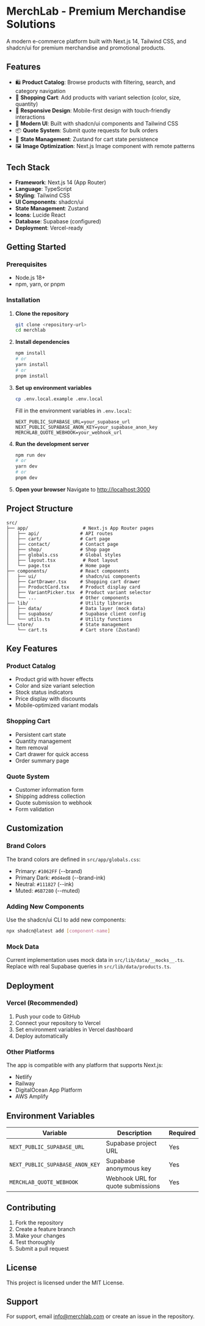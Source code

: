 # MerchLab - Premium Merchandise Solutions

A modern e-commerce platform built with Next.js 14, Tailwind CSS, and shadcn/ui for premium merchandise and promotional products.

## Features

- 🛍️ **Product Catalog**: Browse products with filtering, search, and category navigation
- 🛒 **Shopping Cart**: Add products with variant selection (color, size, quantity)
- 📱 **Responsive Design**: Mobile-first design with touch-friendly interactions
- 🎨 **Modern UI**: Built with shadcn/ui components and Tailwind CSS
- 📦 **Quote System**: Submit quote requests for bulk orders
- 🔄 **State Management**: Zustand for cart state persistence
- 🖼️ **Image Optimization**: Next.js Image component with remote patterns

## Tech Stack

- **Framework**: Next.js 14 (App Router)
- **Language**: TypeScript
- **Styling**: Tailwind CSS
- **UI Components**: shadcn/ui
- **State Management**: Zustand
- **Icons**: Lucide React
- **Database**: Supabase (configured)
- **Deployment**: Vercel-ready

## Getting Started

### Prerequisites

- Node.js 18+ 
- npm, yarn, or pnpm

### Installation

1. **Clone the repository**
   ```bash
   git clone <repository-url>
   cd merchlab
   ```

2. **Install dependencies**
   ```bash
   npm install
   # or
   yarn install
   # or
   pnpm install
   ```

3. **Set up environment variables**
   ```bash
   cp .env.local.example .env.local
   ```
   
   Fill in the environment variables in `.env.local`:
   ```
   NEXT_PUBLIC_SUPABASE_URL=your_supabase_url
   NEXT_PUBLIC_SUPABASE_ANON_KEY=your_supabase_anon_key
   MERCHLAB_QUOTE_WEBHOOK=your_webhook_url
   ```

4. **Run the development server**
   ```bash
   npm run dev
   # or
   yarn dev
   # or
   pnpm dev
   ```

5. **Open your browser**
   Navigate to [http://localhost:3000](http://localhost:3000)

## Project Structure

```
src/
├── app/                    # Next.js App Router pages
│   ├── api/               # API routes
│   ├── cart/              # Cart page
│   ├── contact/           # Contact page
│   ├── shop/              # Shop page
│   ├── globals.css        # Global styles
│   ├── layout.tsx          # Root layout
│   └── page.tsx           # Home page
├── components/            # React components
│   ├── ui/                # shadcn/ui components
│   ├── CartDrawer.tsx     # Shopping cart drawer
│   ├── ProductCard.tsx    # Product display card
│   ├── VariantPicker.tsx  # Product variant selector
│   └── ...                # Other components
├── lib/                   # Utility libraries
│   ├── data/              # Data layer (mock data)
│   ├── supabase/          # Supabase client config
│   └── utils.ts           # Utility functions
└── store/                 # State management
    └── cart.ts            # Cart store (Zustand)
```

## Key Features

### Product Catalog
- Product grid with hover effects
- Color and size variant selection
- Stock status indicators
- Price display with discounts
- Mobile-optimized variant modals

### Shopping Cart
- Persistent cart state
- Quantity management
- Item removal
- Cart drawer for quick access
- Order summary page

### Quote System
- Customer information form
- Shipping address collection
- Quote submission to webhook
- Form validation

## Customization

### Brand Colors
The brand colors are defined in `src/app/globals.css`:
- Primary: `#1062FF` (--brand)
- Primary Dark: `#0d4ed8` (--brand-ink)
- Neutral: `#111827` (--ink)
- Muted: `#6B7280` (--muted)

### Adding New Components
Use the shadcn/ui CLI to add new components:
```bash
npx shadcn@latest add [component-name]
```

### Mock Data
Current implementation uses mock data in `src/lib/data/__mocks__.ts`. Replace with real Supabase queries in `src/lib/data/products.ts`.

## Deployment

### Vercel (Recommended)
1. Push your code to GitHub
2. Connect your repository to Vercel
3. Set environment variables in Vercel dashboard
4. Deploy automatically

### Other Platforms
The app is compatible with any platform that supports Next.js:
- Netlify
- Railway
- DigitalOcean App Platform
- AWS Amplify

## Environment Variables

| Variable | Description | Required |
|----------|-------------|----------|
| `NEXT_PUBLIC_SUPABASE_URL` | Supabase project URL | Yes |
| `NEXT_PUBLIC_SUPABASE_ANON_KEY` | Supabase anonymous key | Yes |
| `MERCHLAB_QUOTE_WEBHOOK` | Webhook URL for quote submissions | Yes |

## Contributing

1. Fork the repository
2. Create a feature branch
3. Make your changes
4. Test thoroughly
5. Submit a pull request

## License

This project is licensed under the MIT License.

## Support

For support, email info@merchlab.com or create an issue in the repository.
